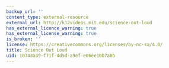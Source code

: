 ```yaml
---
backup_url: ''
content_type: external-resource
external_url: http://k12videos.mit.edu/science-out-loud
has_external_licence_warning: true
has_external_license_warning: true
is_broken: ''
license: https://creativecommons.org/licenses/by-nc-sa/4.0/
title: Science Out Loud
uid: 10743a39-f71f-4d5d-a9ef-e06ee10b7a0b
---
```

